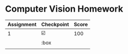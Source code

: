 # Computer Vision Homework

| Assignment | Checkpoint | Score |
| ---------- | ---------- | ---- |
| 1          | :ballot_box_with_check: | 100 |
|            | :box |      |
|            |            |      |

 
